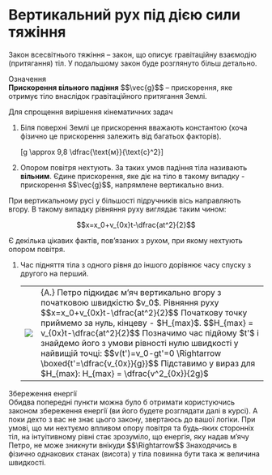 # Вертикальний рух пiд дiєю сили тяжiння

<p1>Закон всесвiтнього тяжiння</p1> – закон, що описує гравiтацiйну взаємодiю (притягання) тiл. У подальшому закон буде розглянуто бiльш детально.

<div class="eoz-wrap">
<span class="eoz">Означення</span>
<div class="eoz-text">
<b>Прискорення вiльного падiння</b> $$\vec{g}$$ – прискорення, яке отримує тiло внаслiдок
гравiтацiйного притягання Землi.
<p></p>

Для спрощення вирiшення кiнематичних задач
<ol>
<li>Бiля поверхнi Землi це прискорення вважають константою (хоча фiзично це прискорення залежить вiд багатьох факторiв).</li>

\[g \approx 9,8 \dfrac{\text{м}}{\text{c}^2}\]

<li>Опором повiтря нехтують. За таких умов падiння тiла називають <b>вiльним</b>. Єдине прискорення, яке дiє на тiло в такому випадку - прискорення $$\vec{g}$$, напрямлене вертикально вниз.</li>
</ol>
</div>
</div>

При вертикальному русi у бiльшостi пiдручникiв вiсь направляють вгору. В такому випадку рiвняння руху виглядає таким чином:

$$x=x_0+v_{0x}t-\dfrac{at^2}{2}$$

Є декiлька цiкавих фактiв, пов’язаних з рухом, при якому нехтують опором повiтря.

<ol>
<li><p1>Час пiдняття тiла з одного рiвня до iншого дорiвнює часу спуску з другого на перший.</p1>
<table style="width:100%"><tr><td><img class="image"  src="https://rawgit.com/chudaol/ed-era-book-physics/master/images/chapter_2/8.svg" /></td><td widht="60%">{А.} Петро пiдкидає м’яч вертикально вгору з початковою швидкiстю $v_0$. Рiвняння руху $$x=x_0+v_{0x}t-\dfrac{at^2}{2}$$ Початкову точку приймемо за нуль, кiнцеву - $H_{max}$.
$$H_{max} = v_{0x}t-\dfrac{at^2}{2}$$
Позначимо час пiдйому $t'$ i знайдемо його з умови рiвностi нулю швидкостi у найвищiй точцi:
$$v(t')=v_0-gt'=0 \Rightarrow \boxed{t'=\dfrac{v_{0x}}{g}}$$
Пiдставимо у вираз для $H_{max}: H_{max} = \dfrac{v^2_{0x}}{2g}$</td></tr></table></li>
</ol>

<div class="add-wrap">
<span class="add">Збереження енергiї</span>
<div class="add-text">
Обидва попереднi пункти можна було б отримати користуючись законом збереження енергiї (ви його будете розглядати далi в курсi). А поки дехто з вас не знає цього закону, звертаюсь до вашої логiки. При умовi, що ми нехтуємо впливом опору повiтря та будь-яких стороннiх тiл, на iнтуiтивному рiвнi стає зрозумiло, що енергiя, яку надав м’ячу Петро, не може зникнути внiкуди $$\Rightarrow$$ Знаходячись в фiзично однакових станах (висота) у тiла повинна бути така ж величина швидкостi.
</div>
</div>

